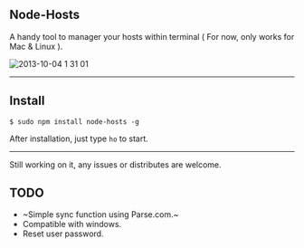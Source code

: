 ## Node-Hosts

A handy tool to manager your hosts within terminal ( For now, only works for Mac & Linux ).

![2013-10-04 1 31 01](https://f.cloud.github.com/assets/499870/1267401/c2f6bb74-2cb9-11e3-9a61-ad6bfad24f23.png)

-------

## Install

```
$ sudo npm install node-hosts -g
```

After installation, just type `ho` to start.

----------

Still working on it, any issues or distributes are welcome.

## TODO

- ~Simple sync function using Parse.com.~
- Compatible with windows.
- Reset user password.
